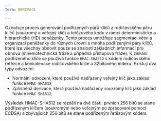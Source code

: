 ```yaml
---
term: DERIVACE

---
```

Označuje proces generování podřízených párů klíčů z rodičovského páru klíčů (soukromý a veřejný klíč) a řetězového kódu v rámci deterministické a hierarchické (HD) peněženky. Tento proces umožňuje segmentaci větví a organizaci peněženky do různých úrovní s mnoha podřízenými páry klíčů, které lze všechny obnovit pouze se znalostí základních informací pro obnovu (mnemotechnická fráze a případná přístupová fráze). K získání podřízeného klíče se používá funkce `HMAC-SHA512` s kódem rodičovského řetězce a konkatenace rodičovského klíče a 32bitového indexu. Existují dva typy odvození:


- Normální odvození, které používá nadřazený veřejný klíč jako základ funkce `HMAC-SHA512`;
- Zpřísněná derivace, která používá nadřazený soukromý klíč jako základ funkce `HMAC-SHA512`;

Výsledek HMAC-SHA512 se rozdělí na dvě části: prvních 256 bitů se stane podřízeným klíčem (soukromým nebo veřejným po zpracování pomocí ECDSA) a zbývajících 256 bitů se stane podřízeným řetězovým kódem.